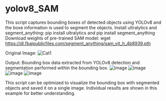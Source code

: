 # yolov8_SAM
This script captures bounding boxes of detected objects using YOLOv8 and the boxe information is used to segment the objects. 
Install ultralytics and segment_anything: pip install ultralytics and pip install segment_anything
Download weights of pre-trained SAM model:  wget https://dl.fbaipublicfiles.com/segment_anything/sam_vit_h_4b8939.pth

Original Image: 
![Cat1](https://github.com/harshadkdandage/yolov8_SAM/assets/47813538/f260f0ab-eef8-464a-a41e-5c84471a769a)

Output: Bounding box data extracted from YOLOv8 detection and segmentation performed within the bounding box.
![image](https://github.com/harshadkdandage/yolov8_SAM/assets/47813538/cd9cc4b6-53e5-4757-918b-af8ec7c4b227)
![image](https://github.com/harshadkdandage/yolov8_SAM/assets/47813538/2c04c949-6cc0-41fd-9f8e-2ca1b45b7b4d)
![image](https://github.com/harshadkdandage/yolov8_SAM/assets/47813538/195cc86a-745b-4c87-8fab-5746053da03e)
![image](https://github.com/harshadkdandage/yolov8_SAM/assets/47813538/688dfafa-bec9-4ea7-87ca-0ca75f8c8604)

This script can be optimized to visualize the bounding box with segmented objects and saved it on a single image. Individual results are shown in this example for better understanding. 

